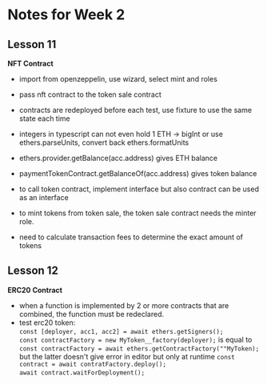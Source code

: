 # Notes for Week 2 #
## Lesson 11
**NFT Contract**
- import from openzeppelin, use wizard, select mint and roles
- pass nft contract to the token sale contract
- contracts are redeployed before each test, use fixture to use the same state each time

- integers in typescript can not even hold 1 ETH -> bigInt or use ethers.parseUnits, convert back ethers.formatUnits
- ethers.provider.getBalance(acc.address) gives ETH balance
- paymentTokenContract.getBalanceOf(acc.address) gives token balance

- to call token contract, implement interface but also contract can be used as an interface
- to mint tokens from token sale, the token sale contract needs the minter role.
- need to calculate transaction fees to determine the exact amount of tokens



 ## Lesson 12
 **ERC20 Contract**
 - when a function is implemented by 2 or more contracts that are combined, the function must be redeclared.
 - test erc20 token:<br/>
   `const [deployer, acc1, acc2] = await ethers.getSigners();`<br/>
  `const contractFactory = new MyToken__factory(deployer);` is equal to `const contractFactory = await ethers.getContractFactory(""MyToken);`<br/>
  but the latter doesn't give error in editor but only at runtime
   `const contract = await contratFactory.deploy();`<br/>
   `await contract.waitForDeployment();`
